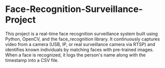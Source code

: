 # Face-Recognition-Surveillance-Project
This project is a real-time face recognition surveillance system built using Python, OpenCV, and the face_recognition library. It continuously captures video from a camera (USB, IP, or real surveillance camera via RTSP) and identifies known individuals by matching faces with pre-trained images. When a face is recognized, it logs the person's name along with the timestamp into a CSV file.

